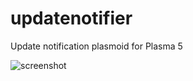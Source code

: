 # updatenotifier
Update notification plasmoid for Plasma 5

![screenshot](http://i.imgur.com/19oEtZg.png)

